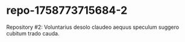 # repo-1758773715684-2
Repository #2: Voluntarius desolo claudeo aequus speculum suggero cubitum trado cauda.
